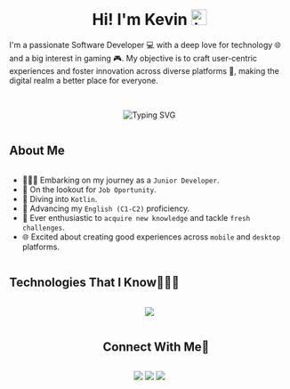 <h1 align="center"> Hi! I'm Kevin <img src="https://user-images.githubusercontent.com/1303154/88677602-1635ba80-d120-11ea-84d8-d263ba5fc3c0.gif" width="28px" alt="hi"></h1>

<!-- Initial description -->
I'm a passionate Software Developer 💻 with a deep love for technology 🌐 and a big interest in gaming 🎮. My objective is to craft user-centric experiences and foster innovation across diverse platforms 🚀, making the digital realm a better place for everyone.

<br>

<!-- Random Words About Me Banner -->
<p align="center"> 
  <a><img src="https://readme-typing-svg.demolab.com?font=Fira+Code&duration=2800&pause=1000&color=2F81F7&center=true&vCenter=true&random=true&width=435&lines=Backend+Developer+%F0%9F%93%82.;Competitive+Programmer+%F0%9F%92%BB.;Technology+Lover+%F0%9F%A9%B7.;AI+Enthusiast+%F0%9F%A4%96.;Code+Explorer+%F0%9F%9A%80.;Continuous+Learner+%F0%9F%93%9A.;Mobile+App+Developer+%F0%9F%93%B1.;Bug+Hunter+%F0%9F%90%9B." alt="Typing SVG" />
  </a>
</p>


<!-- About Me -->
<h2 style="display: inline-block">About Me</h2>

- 👨🏻‍💻 Embarking on my journey as a `Junior Developer`.
- 🤔 On the lookout for `Job Oportunity`.
- 🌱 Diving into `Kotlin`.
- 🌱 Advancing my `English (C1-C2)` proficiency.
- 🌟 Ever enthusiastic to `acquire new knowledge` and tackle `fresh challenges`.
- 🌐 Excited about creating good experiences across `mobile` and `desktop` platforms.

<!-- Technologies That I Know -->
<h2 style="display: inline-block">Technologies That I Know👨🏻‍💻</h2>

<!-- icons -->
<p align="center">
  <a href="https://skillicons.dev">
    <img src="https://skillicons.dev/icons?i=androidstudio,arduino,aws,bash,css,discord,bots,docker,eclipse,firebase,git,github,gitlab,gradle,graphql,html,instagram,java,kotlin,linkedin,linux,mongodb,mysql,ps,postgres,postman,powershell,raspberrypi,twitter,visualstudio,wordpress&perline=14" />
  </a>
</p>


<!-- Connect with me -->
<div id="user-content-toc">
  <ul align="center">
    <summary><h2 style="display: inline-block">Connect With Me🤝</h2></summary>
  </ul>
</div>

<!--icons and links-->
<p align="center">
<a href="www.linkedin.com/in/kevin-llaberia-sanchez"><img src="https://img.shields.io/badge/-Kevin%20Llaberia%20Sanchez-0077B5?style=flat&logo=Linkedin&logoColor=white"/></a>
<a href="mailto:oyokedev@gmail.com"><img src="https://img.shields.io/badge/-oyokedev@gmail.com-D14836?style=flat&logo=Gmail&logoColor=white"/></a>
<a href="https://www.instagram.com/kevin_llaberia/"><img src="https://img.shields.io/badge/-@kevin__llaberia-E4405F?style=flat&logo=Instagram&logoColor=white"/></a>
</p>
  
</p>
